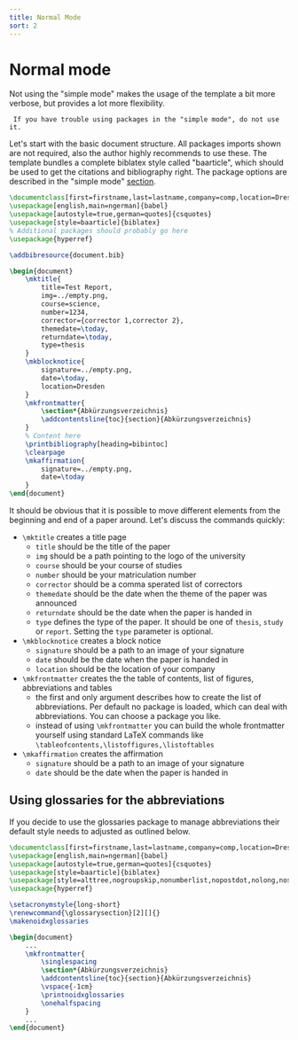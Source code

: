 ```yaml
---
title: Normal Mode
sort: 2
---
```

# Normal mode
Not using the "simple mode" makes the usage of the template a bit more verbose, but provides a lot more flexibility.
```tip
 If you have trouble using packages in the "simple mode", do not use it.
```
Let's start with the basic document structure. All packages imports shown are not required, also the author highly recommends to use these. The template bundles a complete biblatex style called "baarticle", which should be used to get the citations and bibliography right. The package options are described in the "simple mode" [section](./simple).
```latex
\documentclass[first=firstname,last=lastname,company=comp,location=Dresden]{baarticle}
\usepackage[english,main=ngerman]{babel}
\usepackage[autostyle=true,german=quotes]{csquotes}
\usepackage[style=baarticle]{biblatex}
% Additional packages should probably go here
\usepackage{hyperref}

\addbibresource{document.bib}

\begin{document}
    \mktitle{
        title=Test Report,
        img=../empty.png,
        course=science,
        number=1234,
        corrector={corrector 1,corrector 2},
        themedate=\today,
        returndate=\today,
        type=thesis
    }
    \mkblocknotice{
        signature=../empty.png,
        date=\today,
        location=Dresden
    }
    \mkfrontmatter{
        \section*{Abkürzungsverzeichnis}
        \addcontentsline{toc}{section}{Abkürzungsverzeichnis}
    }
    % Content here
    \printbibliography[heading=bibintoc]
    \clearpage
    \mkaffirmation{
        signature=../empty.png,
        date=\today
    }
\end{document}
```
It should be obvious that it is possible to move different elements from the beginning and end of a paper around. Let's discuss the commands quickly:
- `\mktitle` creates a title page
    - `title` should be the title of the paper
    - `img` should be a path pointing to the logo of the university
    - `course` should be your course of studies
    - `number` should be your matriculation number
    - `corrector` should be a comma sperated list of correctors
    - `themedate` should be the date when the theme of the paper was announced
    - `returndate` should be the date when the paper is handed in
    - `type` defines the type of the paper. It should be one of `thesis`, `study` or `report`. Setting the `type` parameter is optional.
- `\mkblocknotice` creates a block notice
    - `signature` should be a path to an image of your signature
    - `date` should be the date when the paper is handed in
    - `location` should be the location of your company
- `\mkfrontmatter` creates the the table of contents, list of figures, abbreviations and tables
    - the first and only argument describes how to create the list of abbreviations. Per default no package is loaded, which can deal with abbreviations. You can choose a package you like.
    - instead of using `\mkfrontmatter` you can build the whole frontmatter yourself using standard LaTeX commands like `\tableofcontents,\listoffigures,\listoftables`
- `\mkaffirmation` creates the affirmation
    - `signature` should be a path to an image of your signature
    - `date` should be the date when the paper is handed in

## Using glossaries for the abbreviations
If you decide to use the glossaries package to manage abbreviations their default style needs to adjusted as outlined below.
```latex
\documentclass[first=firstname,last=lastname,company=comp,location=Dresden]{baarticle}
\usepackage[english,main=ngerman]{babel}
\usepackage[autostyle=true,german=quotes]{csquotes}
\usepackage[style=baarticle]{biblatex}
\usepackage[style=alttree,nogroupskip,nonumberlist,nopostdot,nolong,nosuper,nolist]{glossaries}
\usepackage{hyperref}

\setacronymstyle{long-short}
\renewcommand{\glossarysection}[2][]{}
\makenoidxglossaries

\begin{document}
    ...
    \mkfrontmatter{
        \singlespacing
        \section*{Abkürzungsverzeichnis}
        \addcontentsline{toc}{section}{Abkürzungsverzeichnis}
        \vspace{-1cm}
        \printnoidxglossaries
        \onehalfspacing
    }
    ...
\end{document}
```
